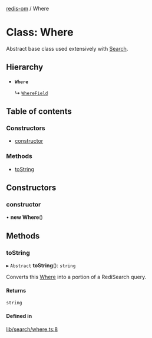 [redis-om](../README.md) / Where

# Class: Where

Abstract base class used extensively with [Search](Search.md).

## Hierarchy

- **`Where`**

  ↳ [`WhereField`](WhereField.md)

## Table of contents

### Constructors

- [constructor](Where.md#constructor)

### Methods

- [toString](Where.md#tostring)

## Constructors

### constructor

• **new Where**()

## Methods

### toString

▸ `Abstract` **toString**(): `string`

Converts this [Where](Where.md) into a portion of a RediSearch query.

#### Returns

`string`

#### Defined in

[lib/search/where.ts:8](https://github.com/redis/redis-om-node/blob/d8438f7/lib/search/where.ts#L8)
